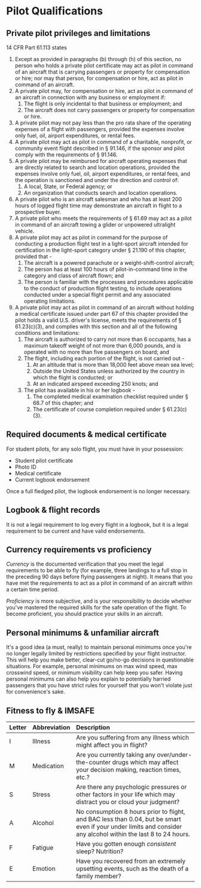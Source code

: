 # Pilot Qualifications

## Private pilot privileges and limitations

14 CFR Part 61.113 states

1. Except as provided in paragraphs (b) through (h) of this section, no person who holds a private pilot certificate may act as pilot in command of an aircraft that is carrying passengers or property for compensation or hire; nor may that person, for compensation or hire, act as pilot in command of an aircraft.
1. A private pilot may, for compensation or hire, act as pilot in command of an aircraft in connection with any business or employment if:
    1. The flight is only incidental to that business or employment; and
    1. The aircraft does not carry passengers or property for compensation or hire.
1. A private pilot may not pay less than the pro rata share of the operating expenses of a flight with passengers, provided the expenses involve only fuel, oil, airport expenditures, or rental fees.
1. A private pilot may act as pilot in command of a charitable, nonprofit, or community event flight described in § 91.146, if the sponsor and pilot comply with the requirements of § 91.146.
1. A private pilot may be reimbursed for aircraft operating expenses that are directly related to search and location operations, provided the expenses involve only fuel, oil, airport expenditures, or rental fees, and the operation is sanctioned and under the direction and control of:
    1. A local, State, or Federal agency; or
    1. An organization that conducts search and location operations.
1. A private pilot who is an aircraft salesman and who has at least 200 hours of logged flight time may demonstrate an aircraft in flight to a prospective buyer.
1. A private pilot who meets the requirements of § 61.69 may act as a pilot in command of an aircraft towing a glider or unpowered ultralight vehicle.
1. A private pilot may act as pilot in command for the purpose of conducting a production flight test in a light-sport aircraft intended for certification in the light-sport category under § 21.190 of this chapter, provided that -
    1. The aircraft is a powered parachute or a weight-shift-control aircraft;
    1. The person has at least 100 hours of pilot-in-command time in the category and class of aircraft flown; and
    1. The person is familiar with the processes and procedures applicable to the conduct of production flight testing, to include operations conducted under a special flight permit and any associated operating limitations.
1. A private pilot may act as pilot in command of an aircraft without holding a medical certificate issued under part 67 of this chapter provided the pilot holds a valid U.S. driver's license, meets the requirements of § 61.23(c)(3), and complies with this section and all of the following conditions and limitations:
    1. The aircraft is authorized to carry not more than 6 occupants, has a maximum takeoff weight of not more than 6,000 pounds, and is operated with no more than five passengers on board; and
    1. The flight, including each portion of the flight, is not carried out -
        1. At an altitude that is more than 18,000 feet above mean sea level;
        1. Outside the United States unless authorized by the country in which the flight is conducted; or
        1. At an indicated airspeed exceeding 250 knots; and
    1. The pilot has available in his or her logbook -
        1. The completed medical examination checklist required under § 68.7 of this chapter; and
        1. The certificate of course completion required under § 61.23(c)(3). 

## Required documents & medical certificate

For student pilots, for any solo flight, you must have in your possession:

* Student pilot certificate
* Photo ID
* Medical certificate
* Current logbook endorsement

Once a full fledged pilot, the logbook endorsement is no longer necessary.

## Logbook & flight records

It is not a legal requirement to log every flight in a logbook, but it is a
legal requirement to be current and have valid endorsements.

## Currency requirements vs proficiency

*Currency* is the documented verification that you meet the legal requirements 
to be able to fly (for example, three landings to a full stop in the preceding 
90 days before flying passengers at night). It means that you have met the 
requirements to act as a pilot in command of an aircraft within a certain time 
period. 

*Proficiency* is more subjective, and is your responsibility to decide whether
you've mastered the required skills for the safe operation of the flight.
To become proficient, you should practice your skills in an aircraft.

## Personal minimums & unfamiliar aircraft

It's a good idea (a must, really) to maintain personal minimums once you're 
no longer legally limited by restrictions specified by your flight instructor.
This will help you make better, clear-cut go/no-go decisions in questionable
situations. For example, personal minimums on max wind speed, max crosswind
speed, or minimum visibility can help keep you safer. Having personal minimums
can also help you explain to potentially harried passengers that you have
strict rules for yourself that you won't violate just for convenience's sake.

## Fitness to fly & IMSAFE

| Letter | Abbreviation | Description |
|:-------|:-------------|:------------|
| I | Illness | Are you suffering from any illness which might affect you in flight? |
| M | Medication | Are you currently taking any over/under-the-counter drugs which may affect your decision making, reaction times, etc.? |
| S | Stress | Are there any psychologic pressures or other factors in your life which may distract you or cloud your judgment? |
| A | Alcohol | No consumption 8 hours prior to flight, and BAC less than 0.04, but be smart even if your under limits and consider any alcohol within the last 8 to 24 hours. |
| F | Fatigue | Have you gotten enough *consistent* sleep? Nutrition? |
| E | Emotion | Have you recovered from an extremely upsetting events, such as the death of a family member? |
